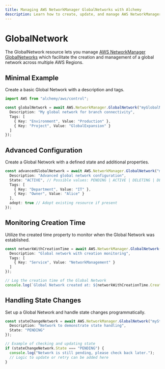 ```yaml
---
title: Managing AWS NetworkManager GlobalNetworks with Alchemy
description: Learn how to create, update, and manage AWS NetworkManager GlobalNetworks using Alchemy Cloud Control.
---
```


# GlobalNetwork

The GlobalNetwork resource lets you manage [AWS NetworkManager GlobalNetworks](https://docs.aws.amazon.com/networkmanager/latest/userguide/) which facilitate the creation and management of a global network across multiple AWS Regions.

## Minimal Example

Create a basic Global Network with a description and tags.

```ts
import AWS from "alchemy/aws/control";

const globalNetwork = await AWS.NetworkManager.GlobalNetwork("myGlobalNetwork", {
  Description: "My global network for branch connectivity",
  Tags: [
    { Key: "Environment", Value: "Production" },
    { Key: "Project", Value: "GlobalExpansion" }
  ]
});
```

## Advanced Configuration

Create a Global Network with a defined state and additional properties.

```ts
const advancedGlobalNetwork = await AWS.NetworkManager.GlobalNetwork("myAdvancedGlobalNetwork", {
  Description: "Advanced global network configuration",
  State: "ACTIVE", // Possible values: PENDING | ACTIVE | DELETING | DELETED
  Tags: [
    { Key: "Department", Value: "IT" },
    { Key: "Owner", Value: "Alice" }
  ],
  adopt: true // Adopt existing resource if present
});
```

## Monitoring Creation Time

Utilize the created time property to monitor when the Global Network was established.

```ts
const networkWithCreationTime = await AWS.NetworkManager.GlobalNetwork("myNetworkWithCreationTime", {
  Description: "Global network with creation monitoring",
  Tags: [
    { Key: "Service", Value: "NetworkManagement" }
  ]
});

// Log the creation time of the Global Network
console.log(`Global Network created at: ${networkWithCreationTime.CreationTime}`);
```

## Handling State Changes

Set up a Global Network and handle state changes programmatically.

```ts
const stateChangeNetwork = await AWS.NetworkManager.GlobalNetwork("myStateChangeNetwork", {
  Description: "Network to demonstrate state handling",
  State: "PENDING"
});

// Example of checking and updating state
if (stateChangeNetwork.State === "PENDING") {
  console.log("Network is still pending, please check back later.");
  // Logic to update or retry can be added here
}
```